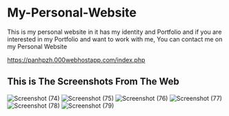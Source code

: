 # My-Personal-Website
This is my personal website
in it has my identity and Portfolio and if you are interested in my Portfolio and want to work with me,
You can contact me on my Personal Website

https://panhpzh.000webhostapp.com/index.php

## This is The Screenshots From The Web
![Screenshot (74)](https://user-images.githubusercontent.com/58616380/102008081-7db37600-3d60-11eb-9153-00739d1485f0.png)
![Screenshot (75)](https://user-images.githubusercontent.com/58616380/102008083-84da8400-3d60-11eb-8721-820eaceb29f2.png)
![Screenshot (76)](https://user-images.githubusercontent.com/58616380/102008084-86a44780-3d60-11eb-97c0-a642f0aaf9ac.png)
![Screenshot (77)](https://user-images.githubusercontent.com/58616380/102008085-873cde00-3d60-11eb-8fef-e4df0c8236fc.png)
![Screenshot (78)](https://user-images.githubusercontent.com/58616380/102008086-886e0b00-3d60-11eb-8d5c-3fc35a20c017.png)
![Screenshot (79)](https://user-images.githubusercontent.com/58616380/102008087-8ad06500-3d60-11eb-9e84-2caeed5f1d07.png)

